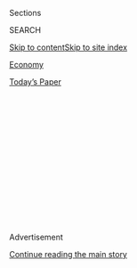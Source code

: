<div id="app">

<div>

<div>

<div>

<div class="NYTAppHideMasthead css-1q2w90k e1suatyy0">

<div class="section css-ui9rw0 e1suatyy2">

<div class="css-eph4ug er09x8g0">

<div class="css-6n7j50">

</div>

<span class="css-1dv1kvn">Sections</span>

<div class="css-10488qs">

<span class="css-1dv1kvn">SEARCH</span>

</div>

[Skip to content](#site-content)[Skip to site
index](#site-index)

</div>

<div id="masthead-section-label" class="css-1wr3we4 eaxe0e00">

[Economy](https://www.nytimes.com/section/business/economy)

</div>

<div class="css-10698na e1huz5gh0">

</div>

</div>

<div id="masthead-bar-one" class="section hasLinks css-15hmgas e1csuq9d3">

<div class="css-uqyvli e1csuq9d0">

</div>

<div class="css-1uqjmks e1csuq9d1">

</div>

<div class="css-9e9ivx">

[](https://myaccount.nytimes.com/auth/login?response_type=cookie&client_id=vi)

</div>

<div class="css-1bvtpon e1csuq9d2">

[Today’s
Paper](https://www.nytimes.com/section/todayspaper)

</div>

</div>

</div>

</div>

<div data-aria-hidden="false">

<div id="site-content" data-role="main">

<div>

<div class="css-1aor85t" style="opacity:0.000000001;z-index:-1;visibility:hidden">

<div class="css-1hqnpie">

<div class="css-epjblv">

<span class="css-17xtcya">[Economy](/section/business/economy)</span><span class="css-x15j1o">|</span><span class="css-fwqvlz">Treasury
Nominee Vows No Tax Cut for Rich. Math Says the
Opposite.</span>

</div>

<div class="css-k008qs">

<div class="css-1iwv8en">

<span class="css-18z7m18"></span>

<div>

</div>

</div>

<span class="css-1n6z4y">https://nyti.ms/2kT9cca</span>

<div class="css-1705lsu">

<div class="css-4xjgmj">

<div class="css-4skfbu" data-role="toolbar" data-aria-label="Social Media Share buttons, Save button, and Comments Panel with current comment count" data-testid="share-tools">

  - 
  - 
  - 
  - 
    
    <div class="css-6n7j50">
    
    </div>

  - 

</div>

</div>

</div>

</div>

</div>

</div>

<div class="css-13pd83m">

</div>

<div id="top-wrapper" class="css-1sy8kpn">

<div id="top-slug" class="css-l9onyx">

Advertisement

</div>

[Continue reading the main
story](#after-top)

<div class="ad top-wrapper" style="text-align:center;height:100%;display:block;min-height:250px">

<div id="top" class="place-ad" data-position="top" data-size-key="top">

</div>

</div>

<div id="after-top">

</div>

</div>

<div id="sponsor-wrapper" class="css-1hyfx7x">

<div id="sponsor-slug" class="css-19vbshk">

Supported by

</div>

[Continue reading the main
story](#after-sponsor)

<div id="sponsor" class="ad sponsor-wrapper" style="text-align:center;height:100%;display:block">

</div>

<div id="after-sponsor">

</div>

</div>

<div class="css-1vkm6nb ehdk2mb0">

# Treasury Nominee Vows No Tax Cut for Rich. Math Says the Opposite.

</div>

![<span class="css-16f3y1r e13ogyst0">“There will be no tax – absolute
tax cut – for the upper class,” Steven Mnuchin, Donald Trump’s Treasury
pick, promised three weeks after the
election.</span><span class="css-cch8ym"><span class="css-1dv1kvn">Credit</span><span class="css-cnj6d5 e1z0qqy90" itemprop="copyrightHolder"><span class="css-1ly73wi e1tej78p0">Credit...</span><span>CNBC</span></span></span>](https://static01.nyt.com/images/2017/02/07/business/cnbc-mnuchin2/cnbc-mnuchin2-videoSixteenByNineJumbo1600.png)

<div class="css-xt80pu e12qa4dv0">

<div class="css-18e8msd">

<div class="css-vp77d3 epjyd6m0">

<div class="css-1baulvz">

By [<span class="css-1baulvz last-byline" itemprop="name">Patricia
Cohen</span>](http://www.nytimes.com/by/patricia-cohen)

</div>

</div>

  - Feb. 9,
    2017

  - 
    
    <div class="css-4xjgmj">
    
    <div class="css-d8bdto" data-role="toolbar" data-aria-label="Social Media Share buttons, Save button, and Comments Panel with current comment count" data-testid="share-tools">
    
      - 
      - 
      - 
      - 
        
        <div class="css-6n7j50">
        
        </div>
    
      - 
    
    </div>
    
    </div>

</div>

</div>

<div class="section meteredContent css-1r7ky0e" name="articleBody" itemprop="articleBody">

<div class="css-1fanzo5 StoryBodyCompanionColumn">

<div class="css-53u6y8">

The newly christened “Mnuchin rule” — the assurance given by the
Treasury nominee Steven T. Mnuchin that “there would be no absolute tax
cut for the upper class” — seems as if it was made to be broken.

Mr. Mnuchin initially made the statement during an [interview on CNBC in
November](http://www.cnbc.com/2016/11/30/exclusive-steve-mnuchin-no-absolute-tax-cut-for-the-upper-class.html),
after President Trump chose him for the cabinet. At Mr. Mnuchin’s
confirmation hearing, Senator Ron Wyden, an Oregon Democrat, rebranded
the comment as a “rule,” transforming a throwaway line into a formal
pledge.

Whether it will be kept may become clearer in two or three weeks — the
timing Mr. Trump [mentioned
Thursday](https://www.nytimes.com/video/business/dealbook/100000004922130/trump-on-phenomenal-tax-plan.html)
for delivering a “phenomenal” tax plan.

Although Mr. Mnuchin said any rate reductions at the top would be offset
by the closing of fat loopholes, his guarantee appears impossible to
fulfill either under the tax overhaul that the House Republicans are
pushing or similar, sketchier proposals that Mr. Trump has offered.

</div>

</div>

<div class="css-1fanzo5 StoryBodyCompanionColumn">

<div class="css-53u6y8">

Redesigning the tax code with an eye fixed on lower rates has been a
Republican mission for decades, and one that Mr. Trump adopted. That
prospect, combined with a promised regulatory retreat, has pumped up the
stock market and fueled optimism among business
leaders.

</div>

</div>

<div style="max-width:100%;margin:0 auto">

<div class="css-17dprlf" data-id="100000004922459" data-slug="gop-tax-effect" style="max-width:1050px">

</div>

</div>

<div class="css-1fanzo5 StoryBodyCompanionColumn">

<div class="css-53u6y8">

At the same time, the president has raised expectations among his
working-class supporters that “the rich will pay their fair share,” and
that “special-interest loopholes that have been so good for Wall Street
investors, and for people like me, but unfair to American workers” [will
be
eliminated](http://www.cnbc.com/2016/08/08/restrained-trump-goes-at-clinton-for-tax-plan.html).
Mr. Mnuchin, soon to be one of the administration’s top economic policy
officials, promised “a big tax cut for the middle class.”

Yet analyses of the [president’s and the House Republicans’
plans](https://www.nytimes.com/2016/11/13/business/economy/trump-and-congress-both-want-tax-cuts-the-question-is-which-ones.html)
consistently conclude that the wealthy will receive the largest tax cuts
by far.

Start with the House blueprint, which at the moment is the closest thing
to a working draft that exists. The nonpartisan Tax Policy Center, a
joint project of the Urban Institute and Brookings Institution, found
“high-income taxpayers [would receive the biggest
cuts](http://www.taxpolicycenter.org/publications/analysis-house-gop-tax-plan),
both in dollar terms and as a percentage of income.”

</div>

</div>

<div class="css-1fanzo5 StoryBodyCompanionColumn">

<div class="css-53u6y8">

How big? “Three-quarters of the tax cuts would benefit the top 1 percent
of taxpayers,” if the plan were put into effect this year, it said. The
highest-income households — the top 0.1 percent — would get “an average
tax cut of about $1.3 million, 16.9 percent of after-tax income.”

Those in the middle fifth of incomes would get a tax cut of almost $260,
or 0.5 percent, while the poorest would get about $50.

That split would worsen down the road, the Tax Policy Center says: “In
2025 the top 1 percent of households would receive nearly 100 percent of
the total tax reduction.”

Those wary of any potential liberal bias could turn to the
conservative-leaning Tax Foundation. [Its
analysis](https://taxfoundation.org/details-and-analysis-2016-house-republican-tax-reform-plan/)
found a smaller gap between the wealthy and everyone else, but a gap
nonetheless. The foundation concluded that four out of five taxpayers
would see only a 0.2 to 0.5 percent increase in after-tax income, while
those in the top 1 percent of the income scale would save at least 10
times as much, or 5.3 percent. That’s nearly $40,000 extra for those at
the top, compared to $67 for those smack dab in the middle of the income
scale.

</div>

</div>

<div style="max-width:100%;margin:0 auto">

<div class="css-17dprlf" data-id="100000004918479" data-slug="mnuchin-tax-video-clip" style="max-width:600px">

</div>

</div>

<div class="css-1fanzo5 StoryBodyCompanionColumn">

<div class="css-53u6y8">

“The Mnuchin rule is already being broken as Republicans look to strip
away hundreds of billions of dollars in Affordable Care Act tax credits
for working Americans to pay for a giant tax break for the wealthy,”
Senator Wyden said. “Bottom line is it’s unfair to cut benefits that the
middle class depends on, all so the wealthy pay a lower rate.”

Mr. Mnuchin did not respond to a request for comment.

Republicans argue their plan makes everyone a winner — that lower taxes
will unleash an enormous swell of economic growth, raising wages,
incomes and tax revenue all around.

</div>

</div>

<div class="css-1fanzo5 StoryBodyCompanionColumn">

<div class="css-53u6y8">

The historical record does not offer much support for the claim that
slashing taxes for the most affluent creates growth. Yet even assuming
the rosiest of forecasts, the top 1 percent, according to the Tax
Foundation, would still receive close to a $100,000 tax cut — 32 times
as much as a middle-income family.

Mr. Mnuchin has offered his own formula for adhering to the standard he
laid down, explaining that “any reductions we have in upper-income taxes
would be offset by less deductions.”

That would require some otherworldly mathematical magic, however.

Consider the list of proposals that would reduce taxes on the rich:

> ■ Cut the top income tax rate to 33 percent, from 39.6 percent.
> 
> ■ Cut taxes on capital gains, [70 percent of which flow to the top 1
> percent](https://www.taxpolicycenter.org/sites/default/files/alfresco/publication-pdfs/904606-Tax-Reform-and-the-Tax-Treatment-of-Capital-Gains.PDF).
> 
> ■ Eliminate the estate tax, which applies to a tiny number of people,
> couples that have estates bigger than $10.8 million.
> 
> ■ Eliminate the 3.8 percent surtax on high earners’ investment income
> that has been used to subsidize health care for poorer Americans.
> 
> ■ End the [alternative minimum
> tax](http://topics.nytimes.com/top/reference/timestopics/subjects/a/alternative_minimum_tax/index.html?inline=nyt-classifier),
> which currently limits deductions for high earners.
> 
> ■ Lower taxes on cash flow and income that passes from small
> businesses to their owners, which also primarily benefits wealthier
> Americans.

Now, what deductions could be eliminated that would offset all those
cuts at the top? There aren’t many, said [Alan
Viard](http://www.aei.org/scholar/alan-d-viard/), an economist at the
conservative American Enterprise Institute. If Republicans insist on
lowering taxes on top wages, capital gains, estates and cash-flow and
pass-through income as advertised, “there’s not a lot of latitude to
limit itemized deductions further,” Mr. Viard said.

Any plan to curb itemized deductions would be partly offset by Mr.
Trump’s plan to increase the standard deduction. Curtailing mortgage
deductions for the most expensive homes is probably a good idea, Mr.
Viard said, but that isn’t going to do much to raise revenue from those
at the top of the income pyramid, and the deduction is already roughly
limited to the interest paid on $1 million in mortgage debt.

Such alternative ideas, however, assume that the Mnuchin rule will have
a meaningful impact on what the White House will propose or Congress
will debate. Not everyone is convinced that it will. As Mr. Viard said,
“I don’t know how much interest there is in fulfilling that statement
by Mnuchin, however it’s interpreted.”

</div>

</div>

</div>

<div>

</div>

<div>

</div>

<div>

</div>

<div>

<div id="bottom-wrapper" class="css-1ede5it">

<div id="bottom-slug" class="css-l9onyx">

Advertisement

</div>

[Continue reading the main
story](#after-bottom)

<div id="bottom" class="ad bottom-wrapper" style="text-align:center;height:100%;display:block;min-height:90px">

</div>

<div id="after-bottom">

</div>

</div>

</div>

</div>

</div>

## Site Index

<div>

</div>

## Site Information Navigation

  - [© <span>2020</span> <span>The New York Times
    Company</span>](https://help.nytimes.com/hc/en-us/articles/115014792127-Copyright-notice)

<!-- end list -->

  - [NYTCo](https://www.nytco.com/)
  - [Contact
    Us](https://help.nytimes.com/hc/en-us/articles/115015385887-Contact-Us)
  - [Work with us](https://www.nytco.com/careers/)
  - [Advertise](https://nytmediakit.com/)
  - [T Brand Studio](http://www.tbrandstudio.com/)
  - [Your Ad
    Choices](https://www.nytimes.com/privacy/cookie-policy#how-do-i-manage-trackers)
  - [Privacy](https://www.nytimes.com/privacy)
  - [Terms of
    Service](https://help.nytimes.com/hc/en-us/articles/115014893428-Terms-of-service)
  - [Terms of
    Sale](https://help.nytimes.com/hc/en-us/articles/115014893968-Terms-of-sale)
  - [Site
    Map](https://spiderbites.nytimes.com)
  - [Help](https://help.nytimes.com/hc/en-us)
  - [Subscriptions](https://www.nytimes.com/subscription?campaignId=37WXW)

</div>

</div>

</div>

</div>
